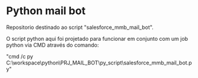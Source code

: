 # Python mail bot

Repositorio destinado ao script "salesforce_mmb_mail_bot".

O script python aqui foi projetado para funcionar em conjunto com um job python via CMD através do comando:

"cmd /c py C:\\workspace\\python\\PRJ_MAIL_BOT\\py_script\\salesforce_mmb_mail_bot.py"
